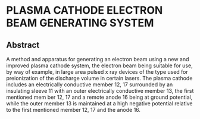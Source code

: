 # PLASMA CATHODE ELECTRON BEAM GENERATING SYSTEM

## Abstract
A method and apparatus for generating an electron beam using a new and improved plasma cathode system, the electron beam being suitable for use, by way of example, in large area pulsed x ray devices of the type used for preionization of the discharge volume in certain lasers. The plasma cathode includes an electrically conductive member 12, 17 surrounded by an insulating sleeve 11 with an outer electrically conductive member 13, the first mentioned mem ber 12, 17 and a remote anode 16 being at ground potential, while the outer member 13 is maintained at a high negative potential relative to the first mentioned member 12, 17 and the anode 16.